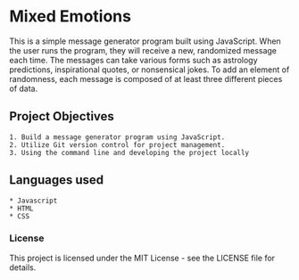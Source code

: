 # Mixed Emotions
This is a simple message generator program built using JavaScript. When the user runs the program, they will receive a new, randomized message each time. The messages can take various forms such as astrology predictions, inspirational quotes, or nonsensical jokes. To add an element of randomness, each message is composed of at least three different pieces of data.

## Project Objectives
    1. Build a message generator program using JavaScript.
    2. Utilize Git version control for project management.
    3. Using the command line and developing the project locally

## Languages used
    * Javascript
    * HTML
    * CSS

### License
This project is licensed under the MIT License - see the LICENSE file for details.
    